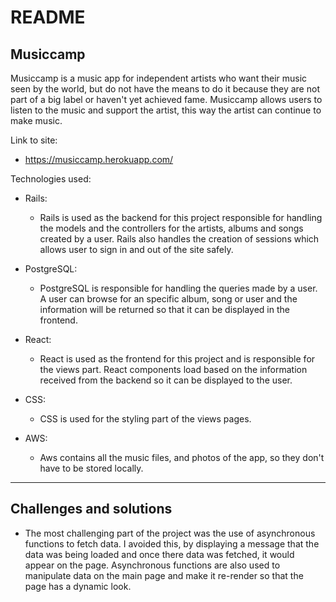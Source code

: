 # README

## Musiccamp

Musiccamp is a music app for independent artists who want their music seen by the world, but do not have the means to do it because they are not part of a big label or haven't yet achieved fame. Musiccamp allows users to listen to the music and support the artist, this way the artist can continue to make music. 


Link to site:

* https://musiccamp.herokuapp.com/

Technologies used:

* Rails:
  * Rails is used as the backend for this project responsible for handling the models and the controllers for the artists, albums and songs created by a user. Rails also handles the creation of sessions which allows user to sign in and out of the site safely.
* PostgreSQL:
  * PostgreSQL is responsible for handling the queries made by a user. A user can browse for an specific album, song or user and the information will be returned so that it can be displayed in the frontend.
* React:
  * React is used as the frontend for this project and is responsible for the views part. React components load based on the information received from the backend so it can be displayed to the user.
* CSS:
  * CSS is used for the styling part of the views pages.
  
* AWS:
  * Aws contains all the music files, and photos of the app, so they don't have to be stored locally.
  
-------

## Challenges and solutions

* The most challenging part of the project was the use of asynchronous functions to fetch data. I avoided this, by displaying a message that the data was being loaded and once there data was fetched, it would appear on the page. Asynchronous functions are also used to manipulate data on the main page and make it re-render so that the page has a dynamic look. 


